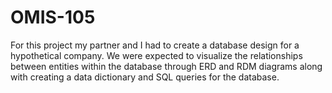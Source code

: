 # OMIS-105

For this project my partner and I had to create a database design for a hypothetical company. We were expected to visualize the relationships between entities within the database through ERD and RDM diagrams along with creating a data dictionary and SQL queries for the database.
